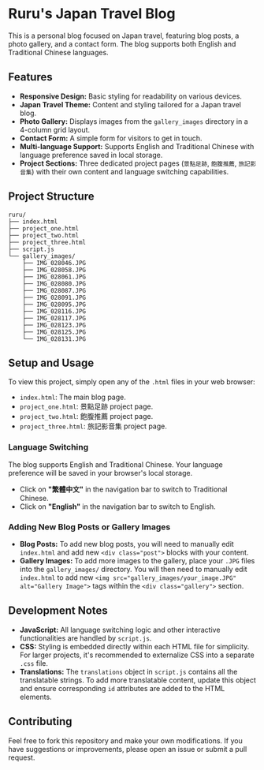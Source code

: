 # Ruru's Japan Travel Blog

This is a personal blog focused on Japan travel, featuring blog posts, a photo gallery, and a contact form. The blog supports both English and Traditional Chinese languages.

## Features

- **Responsive Design:** Basic styling for readability on various devices.
- **Japan Travel Theme:** Content and styling tailored for a Japan travel blog.
- **Photo Gallery:** Displays images from the `gallery_images` directory in a 4-column grid layout.
- **Contact Form:** A simple form for visitors to get in touch.
- **Multi-language Support:** Supports English and Traditional Chinese with language preference saved in local storage.
- **Project Sections:** Three dedicated project pages (`景點足跡`, `飽腹推薦`, `旅記影音集`) with their own content and language switching capabilities.

## Project Structure

```
ruru/
├── index.html
├── project_one.html
├── project_two.html
├── project_three.html
├── script.js
└── gallery_images/
    ├── IMG_028046.JPG
    ├── IMG_028058.JPG
    ├── IMG_028061.JPG
    ├── IMG_028080.JPG
    ├── IMG_028087.JPG
    ├── IMG_028091.JPG
    ├── IMG_028095.JPG
    ├── IMG_028116.JPG
    ├── IMG_028117.JPG
    ├── IMG_028123.JPG
    ├── IMG_028125.JPG
    └── IMG_028131.JPG
```

## Setup and Usage

To view this project, simply open any of the `.html` files in your web browser:

- `index.html`: The main blog page.
- `project_one.html`: 景點足跡 project page.
- `project_two.html`: 飽腹推薦 project page.
- `project_three.html`: 旅記影音集 project page.

### Language Switching

The blog supports English and Traditional Chinese. Your language preference will be saved in your browser's local storage.

- Click on **"繁體中文"** in the navigation bar to switch to Traditional Chinese.
- Click on **"English"** in the navigation bar to switch to English.

### Adding New Blog Posts or Gallery Images

- **Blog Posts:** To add new blog posts, you will need to manually edit `index.html` and add new `<div class="post">` blocks with your content.
- **Gallery Images:** To add more images to the gallery, place your `.JPG` files into the `gallery_images/` directory. You will then need to manually edit `index.html` to add new `<img src="gallery_images/your_image.JPG" alt="Gallery Image">` tags within the `<div class="gallery">` section.

## Development Notes

- **JavaScript:** All language switching logic and other interactive functionalities are handled by `script.js`.
- **CSS:** Styling is embedded directly within each HTML file for simplicity. For larger projects, it's recommended to externalize CSS into a separate `.css` file.
- **Translations:** The `translations` object in `script.js` contains all the translatable strings. To add more translatable content, update this object and ensure corresponding `id` attributes are added to the HTML elements.

## Contributing

Feel free to fork this repository and make your own modifications. If you have suggestions or improvements, please open an issue or submit a pull request.